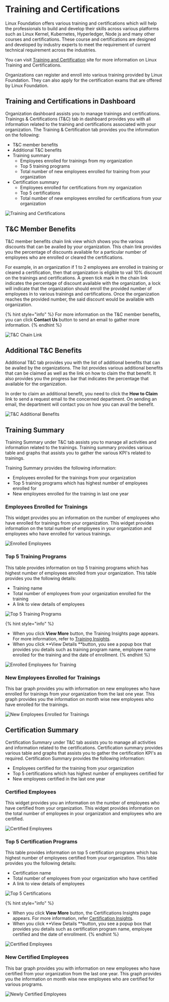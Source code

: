 # Training and Certifications

Linux Foundation offers various training and certifications which will help the professionals to build and develop their skills across various platforms such as Linux Kernel, Kubernetes, Hyperledger, Node js and many other courses and certifications. These course and certifications are designed and developed by industry experts to meet the requirement of current technical requirement across the industries.

You can visit [Training and Certification](https://training.linuxfoundation.org) site for more information on Linux Training and Certifications. 

Organizations can register and enroll into various training provided by Linux Foundation. They can also apply for the certification exams that are offered by Linux Foundation. 

## Training and Certifications in Dashboard 

Organization dashboard assists you to manage trainings and certifications. Trainings & Certifications (T\&C) tab in dashboard provides you with all information related to the training and certifications associated with your organization. The Training & Certification tab provides you the information on the following:

* T\&C member benefits
* Additional T\&C benefits 
* Training summary 
  * Employees enrolled for trainings from my organization  
  * Top 5 training programs 
  * Total number of new employees enrolled for training from your organization
* Certification summary
  * Employees enrolled for certifications from my organization 
  * Top 5 certifications 
  * Total number of new employees enrolled for certifications from your organization

![Training and Certifications](https://files.gitbook.com/v0/b/gitbook-28427.appspot.com/o/assets%2F-MgAESFs0H7zYsmTgcOZ%2F-Mgiv4fkUilS-wT3jwPc%2F-MgixLHFgq2NQ489ftN2%2FT%26C.png?alt=media\&token=77204ec1-acc3-4743-987a-51d9f9a36be4)

## T\&C Member Benefits 

T\&C member benefits chain link view which shows you the various discounts that can be availed by your organization. This chain link provides you the percentage of discounts available for a particular number of employees who are enrolled or cleared the certifications. 

For example, in an organization if 1 to 2 employees are enrolled in training or cleared a certification, then that organization is eligible to vail 10% discount on the trainings and certifications. A green tick mark in the chain link indicates the percentage of discount available with the organization, a lock will indicate that the organization should enroll the provided number of employees in to various trainings and certifications. Once the organization reaches the provided number, the said discount would be available with organization. 

{% hint style="info" %}
For more information on the T\&C member  benefits, you can click **Contact Us** button to send an email to gather more information. 
{% endhint %}

![T\&C Chain Link](https://files.gitbook.com/v0/b/gitbook-28427.appspot.com/o/assets%2F-MgAESFs0H7zYsmTgcOZ%2F-MjIHNEqkKqRkSFyNwi\_%2F-MjIL5g8XZCLGXQHKyXK%2FT%26C%20Chain%20Link.png?alt=media\&token=5cede62e-959e-4e83-b76f-6ee225ab4155)

## Additional T\&C Benefits 

Additional T\&C tab provides you with the list of additional benefits that can be availed by the organizations. The list provides various additional benefits that can be claimed as well as the link on how to claim the that benefit. It also provides you the progress bar that indicates the percentage that available for the organization. 

In order to claim an additional benefit, you need to click the **How to Claim** link to send a request email to the concerned department. On sending an email,  the department will contact you on how you can avail the benefit.

![T\&C Additional Benefits](https://files.gitbook.com/v0/b/gitbook-28427.appspot.com/o/assets%2F-MgAESFs0H7zYsmTgcOZ%2F-MjILCW4OWMCLPiX9wIf%2F-MjINLQCnpj827COAjo4%2FT%26C%20Additional%20Benefits.gif?alt=media\&token=2c51d37d-55b1-453f-982f-85ce39eb840e)

## Training Summary

Training Summary under T\&C tab assists you to manage all activities and information related to the trainings. Training summary provides various table and graphs that assists you to gather the various KPI's related to trainings. 

Training Summary provides the following information:

* Employees enrolled for the trainings from your organization
* Top 5 training programs which has highest number of employees enrolled for
* New employees enrolled for the training in last one year

### Employees Enrolled for Trainings

This widget provides you an information on the number of employees who have enrolled for trainings from your organization. This widget provides information on the total number of employees in your organization and employees who have enrolled for various trainings.

![Enrolled Employees](https://files.gitbook.com/v0/b/gitbook-28427.appspot.com/o/assets%2F-MgAESFs0H7zYsmTgcOZ%2F-Mgiy2vF9RvWrvFZbka\_%2F-MgjI2A_oyE1Mgf6oTKX%2FEmployees_training.png?alt=media\&token=cf9702af-d7be-4ecc-9cbd-11a9897c8c4f)

### Top 5 Training Programs

This table provides information on top 5 training programs which has highest number of employees enrolled from your organization. This table provides you the following details:

* Training name 
* Total number of employees from your organization enrolled for the training 
* A link to view details of employees

![ Top 5 Training Programs ](https://files.gitbook.com/v0/b/gitbook-28427.appspot.com/o/assets%2F-MgAESFs0H7zYsmTgcOZ%2F-MgjIFZOfHJQLFN3DmSm%2F-MgjJ7CgrUZAQSsS9vVM%2FTop%205%20Trainings.png?alt=media\&token=0f988356-7a78-4e6f-b665-1619c59668ab)

{% hint style="info" %}
* When you click **View More** button, the Training Insights page appears. For more information, refer to [Training Insights](https://docs.linuxfoundation.org/corporate-cla-console/training-and-certifications/training-insights). 
* When you click **View Details **button, you see a popup box that provides you details such as training program name,  employee name enrolled for the training and the date of enrollment.
{% endhint %}

![Enrolled Employees for Training](https://files.gitbook.com/v0/b/gitbook-28427.appspot.com/o/assets%2F-MgAESFs0H7zYsmTgcOZ%2F-MgjIFZOfHJQLFN3DmSm%2F-MgjJiQKBuSzCcwrpqQi%2FTraining_employees.png?alt=media\&token=872e26ba-d824-4f59-8aa2-3feb991357fd)

### New Employees Enrolled for Trainings

This bar graph provides you with information on new employees who have enrolled for trainings from your organization from the last one year. This graph provides you the information on month wise new employees who have enrolled for the trainings.

![New Employees Enrolled for Trainings ](https://files.gitbook.com/v0/b/gitbook-28427.appspot.com/o/assets%2F-MgAESFs0H7zYsmTgcOZ%2F-MgjJuMGgra4NmHHrYzG%2F-MgjLxGY9rVPUDHLD_Xq%2FNew_Employees.png?alt=media\&token=5d6ab478-5074-47f1-bc14-120a4a98abad)

## Certification Summary

Certification Summary under T\&C tab assists you to manage all activities and information related to the certifications. Certification summary provides various table and graphs that assists you to gather the certification KPI's as required. Certification Summary provides the following information:

* Employees certified for the training from your organization
* Top 5 certifications which has highest number of employees certified for
* New employees certified in the last one year

### Certified Employees

This widget provides you an information on the number of employees who have certified from your organization. This widget provides information on the total number of employees in your organization and employees who are certified.

![Certified Employees](https://files.gitbook.com/v0/b/gitbook-28427.appspot.com/o/assets%2F-MgAESFs0H7zYsmTgcOZ%2F-MgjM5uqBpUfCpeEDaD4%2F-MgjOCN1o-iDfshhuXr8%2FCertified_Summary.png?alt=media\&token=5769a1d3-3451-4f26-925d-54c4902c66ff)

### Top 5 Certification Programs

This table provides information on top 5 certification programs which has highest number of employees certified from your organization. This table provides you the following details:

* Certification name 
* Total number of employees from your organization who have certified 
* A link to view details of employees

![Top  5 Certifications](https://files.gitbook.com/v0/b/gitbook-28427.appspot.com/o/assets%2F-MgAESFs0H7zYsmTgcOZ%2F-MgjOJa-v42NXB73IFNS%2F-MgjOnyZc17EdGxX0\_Jk%2FTop%205%20Certifications.png?alt=media\&token=f7e054d3-dbe3-4916-bcb3-ae5f948c08ed)

{% hint style="info" %}
* When you click **View More** button, the Certifications Insights page appears. For more information, refer [Certification Insights](https://docs.linuxfoundation.org/corporate-cla-console/training-and-certifications/certification-insights).  
* When you click **View Details **button, you see a popup box that provides you details such as certification program name,  employee certified and the date of enrollment.
{% endhint %}

![Certified Employees](https://files.gitbook.com/v0/b/gitbook-28427.appspot.com/o/assets%2F-MgAESFs0H7zYsmTgcOZ%2F-MgjOJa-v42NXB73IFNS%2F-MgjPMIkTWxtFPcAh2uM%2FEmployees_Certfied.png?alt=media\&token=bd77cf46-a435-4f37-a7ca-2bea4671ef7f)

### New Certified Employees

This bar graph provides you with information on new employees who have certified from your organization from the last one year. This graph provides you the information on month wise new employees who are certified for various programs. 

![Newly Certified Employees](https://files.gitbook.com/v0/b/gitbook-28427.appspot.com/o/assets%2F-MgAESFs0H7zYsmTgcOZ%2F-MgjOJa-v42NXB73IFNS%2F-MgjQ0RDXnaMPDn1Yj\_\_%2FNew_Certfied_Employees.png?alt=media\&token=885ee992-bb00-46ef-8ca4-f6c5ff90819c)
